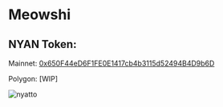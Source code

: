 # Meowshi

## NYAN Token: 
Mainnet: [0x650F44eD6F1FE0E1417cb4b3115d52494B4D9b6D](https://etherscan.io/address/0x650F44eD6F1FE0E1417cb4b3115d52494B4D9b6D#code)

Polygon: [WIP]

![nyatto](https://pbs.twimg.com/media/E1cBlOqX0AAQVs5?format=jpg&name=900x900)
